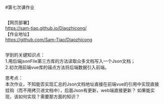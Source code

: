 
#第七次课作业

##
【网页部署】  
https://sam-tiao.github.io/Diaozhicong/  
【作业地址】  
https://github.com/Sam-Tiao/Diaozhicong  
##  
  
学到的关键知识点：  
1.用后端jsonFile第三方库的方法读取众多文档写入一个Json文档；  
2.初次用前端vue库的锚点方法将后端数据引入前端。  

思考点：  
本次作业，不知能否实现汇总的Json文档地址直接在前端vue的引用中实现直接挂钩（而不用拷贝进文档中），后面Json有更新，web端直接更新？  如果能实现，该如何实现？需要那方面的知识？